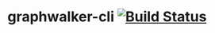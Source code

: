 graphwalker-cli [![Build Status](https://travis-ci.org/GraphWalker/gw-core.svg?branch=master)](https://travis-ci.org/GraphWalker/gw-cli)
======
